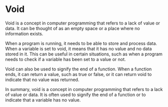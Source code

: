 # Void

Void is a concept in computer programming that refers to a lack of value or data. It can be thought of as an empty space or a place where no information exists.

When a program is running, it needs to be able to store and process data. When a variable is set to void, it means that it has no value and no data stored in it. This can be useful in certain situations, such as when a program needs to check if a variable has been set to a value or not.

Void can also be used to signify the end of a function. When a function ends, it can return a value, such as true or false, or it can return void to indicate that no value was returned.

In summary, void is a concept in computer programming that refers to a lack of value or data. It is often used to signify the end of a function or to indicate that a variable has no value.
